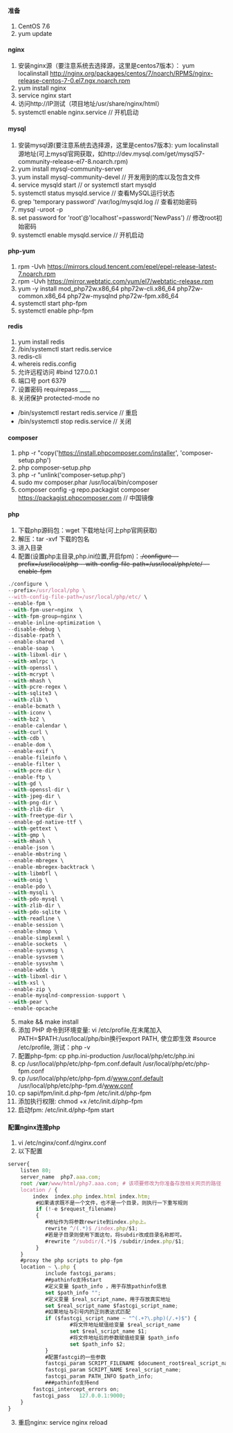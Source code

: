 #### 准备
1. CentOS 7.6
2. yum update

#### nginx
1. 安装nginx源（要注意系统去选择源，这里是centos7版本）： yum localinstall http://nginx.org/packages/centos/7/noarch/RPMS/nginx-release-centos-7-0.el7.ngx.noarch.rpm
2. yum install nginx
3. service nginx start
4. 访问http://IP测试（项目地址/usr/share/nginx/html）
5. systemctl enable nginx.service // 开机启动

#### mysql
1. 安装mysql源(要注意系统去选择源，这里是centos7版本): yum localinstall 源地址(可上mysql官网获取，如http://dev.mysql.com/get/mysql57-community-release-el7-8.noarch.rpm)
2. yum install mysql-community-server
3. yum install mysql-community-devel  // 开发用到的库以及包含文件
4. service mysqld start // or systemctl start mysqld
5. systemctl status mysqld.service  // 查看MySQL运行状态
6. grep 'temporary password' /var/log/mysqld.log  // 查看初始密码
6. mysql -uroot -p
7. set password for 'root'@'localhost'=password('NewPass')  // 修改root初始密码
8. systemctl enable mysqld.service // 开机启动

#### php-yum
1. rpm -Uvh https://mirrors.cloud.tencent.com/epel/epel-release-latest-7.noarch.rpm
2. rpm -Uvh https://mirror.webtatic.com/yum/el7/webtatic-release.rpm
3. yum -y install mod_php72w.x86_64 php72w-cli.x86_64 php72w-common.x86_64 php72w-mysqlnd php72w-fpm.x86_64
4. systemctl start php-fpm
5. systemctl enable php-fpm

#### redis
1. yum install redis
2. /bin/systemctl start redis.service
3. redis-cli
4. whereis redis.config
5. 允许远程访问 #bind 127.0.0.1
6. 端口号 port 6379
7. 设置密码 requirepass ____
8. 关闭保护 protected-mode no
* /bin/systemctl restart redis.service   // 重启
* /bin/systemctl stop redis.service   // 关闭

#### composer
1. php -r "copy('https://install.phpcomposer.com/installer', 'composer-setup.php')
2. php composer-setup.php
3. php -r "unlink('composer-setup.php')
4. sudo mv composer.phar /usr/local/bin/composer
5. composer config -g repo.packagist composer https://packagist.phpcomposer.com   // 中国镜像


#### php
1. 下载php源码包：wget 下载地址(可上php官网获取)
2. 解压：tar -xvf 下载的包名
3. 进入目录
4. 配置(设置php主目录,php.ini位置,开启fpm)：~~./configure --prefix=/usr/local/php --with-config-file-path=/usr/local/php/etc/ --enable-fpm~~
``` javascript
./configure \
--prefix=/usr/local/php \
--with-config-file-path=/usr/local/php/etc/ \
--enable-fpm \
--with-fpm-user=nginx  \
--with-fpm-group=nginx \
--enable-inline-optimization \
--disable-debug \
--disable-rpath \
--enable-shared  \
--enable-soap \
--with-libxml-dir \
--with-xmlrpc \
--with-openssl \
--with-mcrypt \
--with-mhash \
--with-pcre-regex \
--with-sqlite3 \
--with-zlib \
--enable-bcmath \
--with-iconv \
--with-bz2 \
--enable-calendar \
--with-curl \
--with-cdb \
--enable-dom \
--enable-exif \
--enable-fileinfo \
--enable-filter \
--with-pcre-dir \
--enable-ftp \
--with-gd \
--with-openssl-dir \
--with-jpeg-dir \
--with-png-dir \
--with-zlib-dir  \
--with-freetype-dir \
--enable-gd-native-ttf \
--with-gettext \
--with-gmp \
--with-mhash \
--enable-json \
--enable-mbstring \
--enable-mbregex \
--enable-mbregex-backtrack \
--with-libmbfl \
--with-onig \
--enable-pdo \
--with-mysqli \
--with-pdo-mysql \
--with-zlib-dir \
--with-pdo-sqlite \
--with-readline \
--enable-session \
--enable-shmop \
--enable-simplexml \
--enable-sockets  \
--enable-sysvmsg \
--enable-sysvsem \
--enable-sysvshm \
--enable-wddx \
--with-libxml-dir \
--with-xsl \
--enable-zip \
--enable-mysqlnd-compression-support \
--with-pear \
--enable-opcache
```
5. make && make install
6. 添加 PHP 命令到环境变量: vi /etc/profile,在末尾加入PATH=$PATH:/usr/local/php/bin换行export PATH, 使立即生效 #source /etc/profile, 测试：php -v
7. 配置php-fpm: cp php.ini-production /usr/local/php/etc/php.ini
8. cp /usr/local/php/etc/php-fpm.conf.default /usr/local/php/etc/php-fpm.conf
9. cp /usr/local/php/etc/php-fpm.d/www.conf.default /usr/local/php/etc/php-fpm.d/www.conf
10. cp sapi/fpm/init.d.php-fpm /etc/init.d/php-fpm
11. 添加执行权限: chmod +x /etc/init.d/php-fpm
12. 启动fpm: /etc/init.d/php-fpm start

#### 配置nginx连接php
1. vi /etc/nginx/conf.d/nginx.conf
2. 以下配置
``` javascript
server{
    listen 80;
    server_name  php7.aaa.com;
    root /var/www/html/php7.aaa.com; # 该项要修改为你准备存放相关网页的路径
    location / {
        index  index.php index.html index.htm;
         #如果请求既不是一个文件，也不是一个目录，则执行一下重写规则
         if (!-e $request_filename)
         {
            #地址作为将参数rewrite到index.php上。
            rewrite ^/(.*)$ /index.php/$1;
            #若是子目录则使用下面这句，将subdir改成目录名称即可。
            #rewrite ^/subdir/(.*)$ /subdir/index.php/$1;
         }
    }
    #proxy the php scripts to php-fpm
    location ~ \.php {
            include fastcgi_params;
            ##pathinfo支持start
            #定义变量 $path_info ，用于存放pathinfo信息
            set $path_info "";
            #定义变量 $real_script_name，用于存放真实地址
            set $real_script_name $fastcgi_script_name;
            #如果地址与引号内的正则表达式匹配
            if ($fastcgi_script_name ~ "^(.+?\.php)(/.+)$") {
                    #将文件地址赋值给变量 $real_script_name
                    set $real_script_name $1;
                    #将文件地址后的参数赋值给变量 $path_info
                    set $path_info $2;
            }
            #配置fastcgi的一些参数
            fastcgi_param SCRIPT_FILENAME $document_root$real_script_name;
            fastcgi_param SCRIPT_NAME $real_script_name;
            fastcgi_param PATH_INFO $path_info;
            ###pathinfo支持end
        fastcgi_intercept_errors on;
        fastcgi_pass   127.0.0.1:9000;
    }    
}
```
3. 重启nginx: service nginx reload
